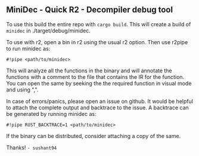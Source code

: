 ## MiniDec - Quick R2 - Decompiler debug tool

To use this build the entire repo with `cargo build`. This will create a build
of `minidec` in ./target/debug/minidec.

To use with r2, open a bin in r2 using the usual r2 option. Then use r2pipe
to run minidec as:

`#!pipe <path/to/minidec>`

This will analyze all the functions in the binary and will annotate the
functions with a comment to the file that contains the IR for the function.
You can open the same by seeking the the required function in visual mode and
using ",".

In case of errors/panics, please open an issue on github. It would be helpful
to attach the complete output and backtrace to the issue. A backtrace can be
generated by running minidec as:

`#!pipe RUST_BACKTRACE=1 <path/to/minidec>`

If the binary can be distributed, consider attaching a copy of the same.

Thanks!
 `- sushant94`

